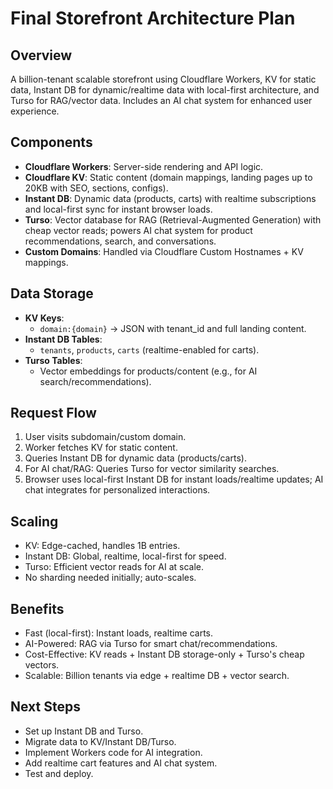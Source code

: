 # Final Storefront Architecture Plan

## Overview
A billion-tenant scalable storefront using Cloudflare Workers, KV for static data, Instant DB for dynamic/realtime data with local-first architecture, and Turso for RAG/vector data. Includes an AI chat system for enhanced user experience.

## Components
- **Cloudflare Workers**: Server-side rendering and API logic.
- **Cloudflare KV**: Static content (domain mappings, landing pages up to 20KB with SEO, sections, configs).
- **Instant DB**: Dynamic data (products, carts) with realtime subscriptions and local-first sync for instant browser loads.
- **Turso**: Vector database for RAG (Retrieval-Augmented Generation) with cheap vector reads; powers AI chat system for product recommendations, search, and conversations.
- **Custom Domains**: Handled via Cloudflare Custom Hostnames + KV mappings.

## Data Storage
- **KV Keys**:
  - `domain:{domain}` → JSON with tenant_id and full landing content.
- **Instant DB Tables**:
  - `tenants`, `products`, `carts` (realtime-enabled for carts).
- **Turso Tables**:
  - Vector embeddings for products/content (e.g., for AI search/recommendations).

## Request Flow
1. User visits subdomain/custom domain.
2. Worker fetches KV for static content.
3. Queries Instant DB for dynamic data (products/carts).
4. For AI chat/RAG: Queries Turso for vector similarity searches.
5. Browser uses local-first Instant DB for instant loads/realtime updates; AI chat integrates for personalized interactions.

## Scaling
- KV: Edge-cached, handles 1B entries.
- Instant DB: Global, realtime, local-first for speed.
- Turso: Efficient vector reads for AI at scale.
- No sharding needed initially; auto-scales.

## Benefits
- Fast (local-first): Instant loads, realtime carts.
- AI-Powered: RAG via Turso for smart chat/recommendations.
- Cost-Effective: KV reads + Instant DB storage-only + Turso's cheap vectors.
- Scalable: Billion tenants via edge + realtime DB + vector search.

## Next Steps
- Set up Instant DB and Turso.
- Migrate data to KV/Instant DB/Turso.
- Implement Workers code for AI integration.
- Add realtime cart features and AI chat system.
- Test and deploy.
